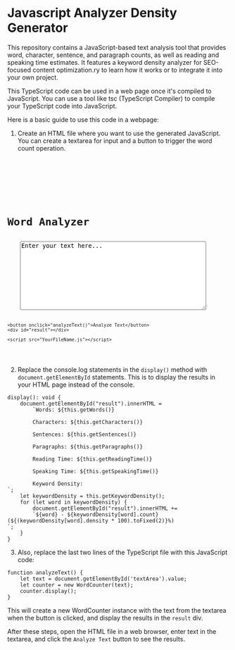 # Javascript Analyzer Density Generator

This repository contains a JavaScript-based text analysis tool that provides word, character, sentence, and paragraph counts, as well as reading and speaking time estimates. It features a keyword density analyzer for SEO-focused content optimization.ry to learn how it works or to integrate it into your own project.

This TypeScript code can be used in a web page once it's compiled to JavaScript. You can use a tool like tsc (TypeScript Compiler) to compile your TypeScript code into JavaScript.

Here is a basic guide to use this code in a webpage:

1. Create an HTML file where you want to use the generated JavaScript. You can create a textarea for input and a button to trigger the word count operation.

<pre><code><!DOCTYPE html>
<html>
<head>
    <title>Word Analyzer</title>
</head>
<body>
    <h1>Word Analyzer</h1>
    <textarea id="textArea" rows="10" cols="50">Enter your text here...</textarea>
    <button onclick="analyzeText()">Analyze Text</button>
    <div id="result"></div>

    <script src="YourFileName.js"></script>
</body>
</html></code></pre>

2. Replace the console.log statements in the `display()` method with `document.getElementById` statements. This is to display the results in your HTML page instead of the console.

<pre><code>display(): void {
    document.getElementById("result").innerHTML =
        `Words: ${this.getWords()} <br/>
        Characters: ${this.getCharacters()} <br/>
        Sentences: ${this.getSentences()} <br/>
        Paragraphs: ${this.getParagraphs()} <br/>
        Reading Time: ${this.getReadingTime()} <br/>
        Speaking Time: ${this.getSpeakingTime()} <br/>
        Keyword Density: <br/>`;
    let keywordDensity = this.getKeywordDensity();
    for (let word in keywordDensity) {
        document.getElementById("result").innerHTML +=
        `${word} - ${keywordDensity[word].count} (${(keywordDensity[word].density * 100).toFixed(2)}%) <br/>`;
    }
}</code></pre>

3. Also, replace the last two lines of the TypeScript file with this JavaScript code:

<pre><code>function analyzeText() {
    let text = document.getElementById('textArea').value;
    let counter = new WordCounter(text);
    counter.display();
}</code></pre>

This will create a new WordCounter instance with the text from the textarea when the button is clicked, and display the results in the `result` div.

After these steps, open the HTML file in a web browser, enter text in the textarea, and click the `Analyze Text` button to see the results.
